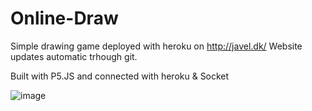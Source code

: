 # Online-Draw

Simple drawing game deployed with heroku on http://javel.dk/
Website updates automatic trhough git.

Built with P5.JS and connected with heroku & Socket

![image](https://user-images.githubusercontent.com/36155981/139721476-b5de3e71-5b45-4efd-be45-50470979092b.png)
